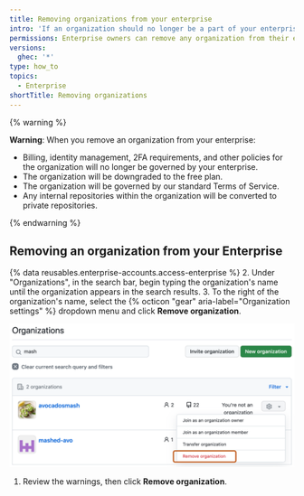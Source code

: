 ```yaml
---
title: Removing organizations from your enterprise
intro: 'If an organization should no longer be a part of your enterprise, you can remove the organization.'
permissions: Enterprise owners can remove any organization from their enterprise.
versions:
  ghec: '*'
type: how_to
topics:
  - Enterprise
shortTitle: Removing organizations
---
```


{% warning %}

**Warning**: When you remove an organization from your enterprise:
- Billing, identity management, 2FA requirements, and other policies for the organization will no longer be governed by your enterprise.
- The organization will be downgraded to the free plan.
- The organization will be governed by our standard Terms of Service.
- Any internal repositories within the organization will be converted to private repositories.

{% endwarning %}

## Removing an organization from your Enterprise

{% data reusables.enterprise-accounts.access-enterprise %}
2. Under "Organizations", in the search bar, begin typing the organization's name until the organization appears in the search results.
3. To the right of the organization's name, select the {% octicon "gear" aria-label="Organization settings" %} dropdown menu and click **Remove organization**.

   ![Screenshot of a list of organizations in search results. To the right of the organization name, the dropdown menu labeled with a gear icon is expanded, and the "Remove organization" option is highlighted with an orange outline.](/assets/images/help/enterprises/remove-organization.png)
1. Review the warnings, then click **Remove organization**.